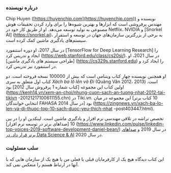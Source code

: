 ### درباره نویسنده

Chip Huyen ([https://huyenchip.com](https://huyenchip.com)) نویسنده و مهندس پرفروشی است که ابزارها و بهترین شیوه‌ها را برای وارد کردن تحقیقات هوش مصنوعی به تولید توسعه می‌دهد. او از طریق کار خود در Netflix، NVIDIA و [Snorkel AI] (https://snorkel.ai)، به برخی از بزرگترین سازمان‌های جهان در توسعه و استقرار سیستم‌های یادگیری ماشین کمک کرده است.

در سال 2017، او دوره استنفورد [TensorFlow for Deep Learning Research] را ایجاد و تدریس کرد (https://web.stanford.edu/class/cs20si/). در سال 2021، او [طراحی سیستم های یادگیری ماشین] (https://cs329s.stanford.edu) را ایجاد کرد و در استنفورد نیز تدریس کرد.

او همچنین نویسنده چهار کتاب ویتنامی است که بیش از 100000 نسخه فروخته است. دو کتاب اول متعلق به سری _Xách ba lô lên và Đi_ (Quảng Văn 2012، 2013) است. اولین کتاب این مجموعه [کتاب شماره 1 پرفروش سال 2012] بود (https://kenh14.vn/xem-an-choi/nhung-cuon-sach-an-tuong-nhat-2012-tai-tikivn -20121217100611155.chn) در Tiki.vn. این مجموعه در میان [10 کتاب برتر انتخابی خوانندگان FAHASA در سال 2014] بود (https://zingnews.vn/xach-ba-lo-len-va-di-thuoc-top-10-sach-duoc-yeu-thich-nhat -post403447.html).

تخصص تراشه در تلاقی مهندسی نرم افزار و یادگیری ماشین است. لینکدین او را در بین 10 [صداهای برتر در توسعه نرم افزار] (https://www.linkedin.com/pulse/linkedin-top-voices-2019-software-development-daniel-bean/) در سال 2019 و [صداهای برتر قرار داد. در Data Science & AI](https://www.linkedin.com/pulse/linkedin-top-voices-2020-data-science-ai-jessi-hempel/) در سال 2020.

### سلب مسئولیت

این کتاب دیدگاه هیچ یک از کارفرمایان قبلی یا فعلی من یا هیچ یک از سازمان هایی که با آنها در ارتباط هستم را منعکس نمی کند.